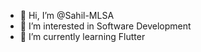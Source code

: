 - 👋 Hi, I’m @Sahil-MLSA
- 👀 I’m interested in Software Development
- 🌱 I’m currently learning Flutter

<!---
Sahil-MLSA/Sahil-MLSA is a ✨ special ✨ repository because its `README.md` (this file) appears on your GitHub profile.
You can click the Preview link to take a look at your changes.
--->
